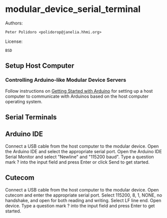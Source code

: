 # modular_device_serial_terminal

Authors:

    Peter Polidoro <polidorop@janelia.hhmi.org>

License:

    BSD

## Setup Host Computer

### Controlling Arduino-like Modular Device Servers

Follow instructions on
[Getting Started with Arduino](https://www.arduino.cc/en/Guide/HomePage)
for setting up a host computer to communicate with Arduinos based on
the host computer operating system.

## Serial Terminals

## Arduino IDE

Connect a USB cable from the host computer to the modular device. Open
the Arduino IDE and select the appropriate serial port. Open the
Arduino IDE Serial Monitor and select "Newline" and "115200
baud". Type a question mark ? into the input field and press Enter or
click Send to get started.

## Cutecom

Connect a USB cable from the host computer to the modular device. Open
cutecom and enter the appropriate serial port. Select 115200, 8, 1,
NONE, no handshake, and open for both reading and writing. Select LF
line end. Open device. Type a question mark ? into the input field
and press Enter to get started.
